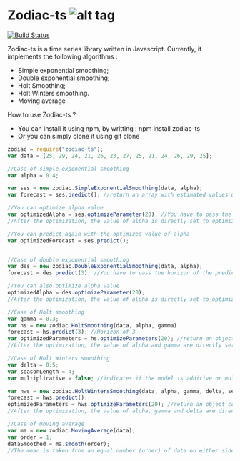 # Zodiac-ts ![alt tag](http://img15.hostingpics.net/pics/617223sign.png)
[![Build Status](https://travis-ci.org/antoinevastel/zodiac-ts.svg?branch=master)](https://travis-ci.org/antoinevastel/zodiac-ts)

Zodiac-ts is a time series library written in Javascript.
Currently, it implements the following algorithms : 
- Simple exponential smoothing;
- Double exponential smoothing;
- Holt Smoothing;
- Holt Winters smoothing.
- Moving average

How to use Zodiac-ts ?
- You can install it using npm, by writting : npm install zodiac-ts
- Or you can simply clone it using git clone

```javascript
zodiac = require("zodiac-ts");
var data = [25, 29, 24, 21, 26, 23, 27, 25, 21, 24, 26, 29, 25];

//Case of simple exponential smoothing
var alpha = 0.4;

var ses = new zodiac.SimpleExponentialSmoothing(data, alpha);
var forecast = ses.predict(); //return an array with estimated values until t+1

//You can optimize alpha value
var optimizedAlpha = ses.optimizeParameter(20); //You have to pass the number of iterations as parameter
//After the optimization, the value of alpha is directly set to optimizedAlpha

//You can predict again with the optimized value of alpha
var optimizedForecast = ses.predict();


//Case of double exponential smoothing
var des = new zodiac.DoubleExponentialSmoothing(data, alpha);
forecast = des.predict(3); //You have to pass the horizon of the prediction

//You can also optimize alpha value
optimizedAlpha = des.optimizeParameter(20);
//After the optimization, the value of alpha is directly set to optimizedAlpha

//Case of Holt smoothing
var gamma = 0.3;
var hs = new zodiac.HoltSmoothing(data, alpha, gamma)
forecast = hs.predict(3); //Horizon of 3
var optimizedParameters = hs.optimizeParameters(20); //return an object containing the optimized value of alpha and gamma
//After the optimization, the value of alpha and gamma are directly set to the optimized values

//Case of Holt Winters smoothing
var delta = 0.5;
var seasonLength = 4;
var multiplicative = false; //indicates if the model is additive or multiplicative

var hws = new zodiac.HoltWintersSmoothing(data, alpha, gamma, delta, seasonLength, multiplicative);
forecast = hws.predict();
optimizedParameters = hws.optimizeParameters(20); //return an object containing the optimized values of alpha, gamma and delta
//After the optimization, the value of alpha, gamma and delta are directly set to the optimized values

//Case of moving average
var ma = new zodiac.MovingAverage(data);
var order = 1;
dataSmoothed = ma.smooth(order);
//The mean is taken from an equal number (order) of data on either side of a central value 

```
